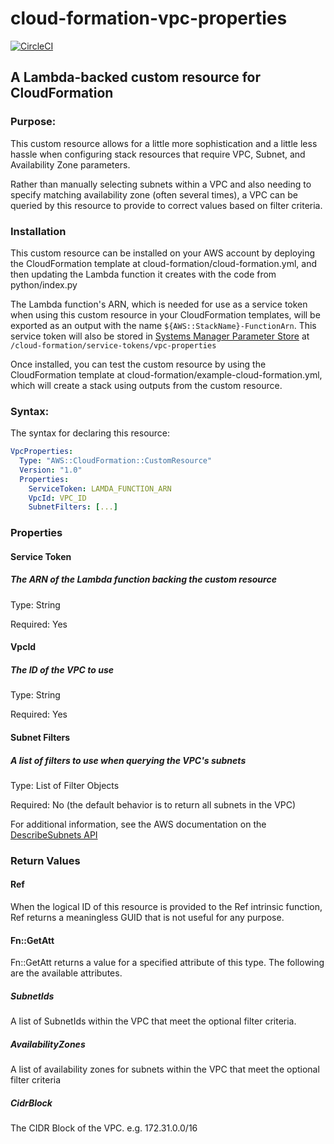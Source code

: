 # cloud-formation-vpc-properties

[![CircleCI](https://circleci.com/gh/RealSalmon/cloud-formation-vpc-properties.svg?style=svg)](https://circleci.com/gh/RealSalmon/cloud-formation-vpc-properties)

## A Lambda-backed custom resource for CloudFormation

### Purpose:

This custom resource allows for a little more sophistication and a little less
hassle when configuring stack resources that require VPC, Subnet, and 
Availability Zone parameters.

Rather than manually selecting subnets within a VPC and also needing to specify
matching availability zone (often several times), a VPC can be queried by this
resource to provide to correct values based on filter criteria.

### Installation
This custom resource can be installed on your AWS account by deploying the 
CloudFormation template at cloud-formation/cloud-formation.yml, and then 
updating the Lambda function it creates with the code from python/index.py

The Lambda function's ARN, which is needed for use as a service token when
using this custom resource in your CloudFormation  templates, will be exported
as an output with the name ```${AWS::StackName}-FunctionArn```. This service
token will also be stored in
[Systems Manager Parameter Store](https://docs.aws.amazon.com/systems-manager/latest/userguide/systems-manager-paramstore.html)
at
```/cloud-formation/service-tokens/vpc-properties```

Once installed, you can test the custom resource by using the CloudFormation
template at cloud-formation/example-cloud-formation.yml, which will create a 
stack using outputs from the custom resource.

### Syntax:

The syntax for declaring this resource:

```yaml
VpcProperties:
  Type: "AWS::CloudFormation::CustomResource"
  Version: "1.0"
  Properties:
    ServiceToken: LAMDA_FUNCTION_ARN
    VpcId: VPC_ID
    SubnetFilters: [...]
```
### Properties

#### Service Token
##### The ARN of the Lambda function backing the custom resource

Type: String

Required: Yes

#### VpcId
##### The ID of the VPC to use

Type: String

Required: Yes

#### Subnet Filters
##### A list of filters to use when querying the VPC's subnets

Type: List of Filter Objects

Required: No (the default behavior is to return all subnets in the VPC)

For additional information, see the AWS documentation on the 
[DescribeSubnets API](https://docs.aws.amazon.com/AWSEC2/latest/APIReference/API_DescribeSubnets.html)

### Return Values

#### Ref
When the logical ID of this resource is provided to the Ref intrinsic function, 
Ref returns a meaningless GUID that is not useful for any purpose.

#### Fn::GetAtt

Fn::GetAtt returns a value for a specified attribute of this type. The 
following are the available attributes.

##### SubnetIds

A list of SubnetIds within the VPC that meet the optional filter criteria.

##### AvailabilityZones

A list of availability zones for subnets within the VPC that meet the optional
filter criteria

##### CidrBlock

The CIDR Block of the VPC. e.g. 172.31.0.0/16
